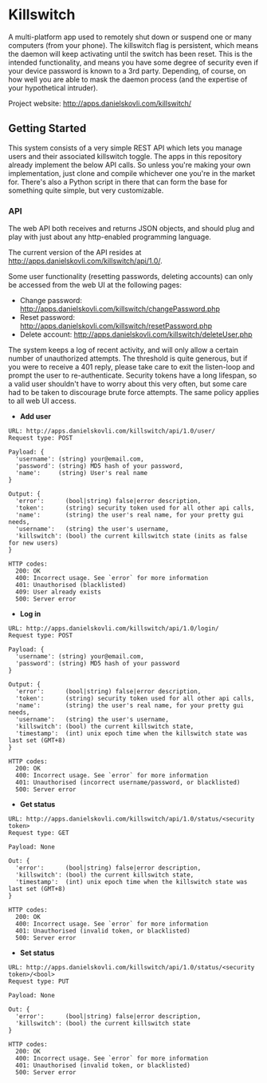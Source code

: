 # Killswitch

A multi-platform app used to remotely shut down or suspend one or many computers (from your phone). The killswitch flag is persistent, which means the daemon will keep activating until the switch has been reset. This is the intended functionality, and means you have some degree of security even if your device password is known to a 3rd party. Depending, of course, on how well you are able to mask the daemon process (and the expertise of your hypothetical intruder).

Project website: http://apps.danielskovli.com/killswitch/


## Getting Started

This system consists of a very simple REST API which lets you manage users and their associated killswitch toggle. The apps in this repository already implement the below API calls. So unless you're making your own implementation, just clone and compile whichever one you're in the market for. There's also a Python script in there that can form the base for something quite simple, but very customizable. 

### API

The web API both receives and returns JSON objects, and should plug and play with just about any http-enabled programming language.

The current version of the API resides at http://apps.danielskovli.com/killswitch/api/1.0/.

Some user functionality (resetting passwords, deleting accounts) can only be accessed from the web UI at the following pages:
- Change password: http://apps.danielskovli.com/killswitch/changePassword.php
- Reset password: http://apps.danielskovli.com/killswitch/resetPassword.php
- Delete account: http://apps.danielskovli.com/killswitch/deleteUser.php

The system keeps a log of recent activity, and will only allow a certain number of unauthorized attempts. The threshold is quite generous, but if you were to receive a 401 reply, please take care to exit the listen-loop and prompt the user to re-authenticate. Security tokens have a long lifespan, so a valid user shouldn't have to worry about this very often, but some care had to be taken to discourage brute force attempts. The same policy applies to all web UI access.


- **Add user**
```
URL: http://apps.danielskovli.com/killswitch/api/1.0/user/
Request type: POST

Payload: {
  'username': (string) your@email.com,
  'password': (string) MD5 hash of your password,
  'name':     (string) User's real name
}

Output: {
  'error':      (bool|string) false|error description,
  'token':      (string) security token used for all other api calls,
  'name':       (string) the user's real name, for your pretty gui needs,
  'username':   (string) the user's username,
  'killswitch': (bool) the current killswitch state (inits as false for new users)
}

HTTP codes:
  200: OK
  400: Incorrect usage. See `error` for more information
  401: Unauthorised (blacklisted)
  409: User already exists
  500: Server error
```

- **Log in**
```
URL: http://apps.danielskovli.com/killswitch/api/1.0/login/
Request type: POST

Payload: {
  'username': (string) your@email.com,
  'password': (string) MD5 hash of your password
}

Output: {
  'error':      (bool|string) false|error description,
  'token':      (string) security token used for all other api calls,
  'name':       (string) the user's real name, for your pretty gui needs,
  'username':   (string) the user's username,
  'killswitch': (bool) the current killswitch state,
  'timestamp':  (int) unix epoch time when the killswitch state was last set (GMT+8)
}

HTTP codes:
  200: OK
  400: Incorrect usage. See `error` for more information
  401: Unauthorised (incorrect username/password, or blacklisted)
  500: Server error
```

- **Get status**
```
URL: http://apps.danielskovli.com/killswitch/api/1.0/status/<security token>
Request type: GET

Payload: None

Out: {
  'error':      (bool|string) false|error description,
  'killswitch': (bool) the current killswitch state,
  'timestamp':  (int) unix epoch time when the killswitch state was last set (GMT+8)
}

HTTP codes:
  200: OK
  400: Incorrect usage. See `error` for more information
  401: Unauthorised (invalid token, or blacklisted)
  500: Server error
```

- **Set status**
```
URL: http://apps.danielskovli.com/killswitch/api/1.0/status/<security token>/<bool>
Request type: PUT

Payload: None

Out: {
  'error':      (bool|string) false|error description,
  'killswitch': (bool) the current killswitch state
}

HTTP codes:
  200: OK
  400: Incorrect usage. See `error` for more information
  401: Unauthorised (invalid token, or blacklisted)
  500: Server error
```
